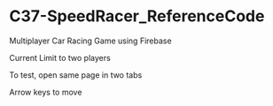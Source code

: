 # C37-SpeedRacer_ReferenceCode

Multiplayer Car Racing Game using Firebase

Current Limit to two players

To test, open same page in two tabs

Arrow keys to move
